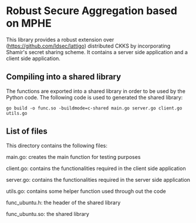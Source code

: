 # Robust Secure Aggregation based on MPHE
This library provides a robust extension over (https://github.com/ldsec/lattigo) distributed CKKS by incorporating Shamir's secret sharing scheme. It contains a server side application and a client side application. 
## Compiling into a shared library
The functions are exported into a shared library in order to be used by the Python code. The following code is used to generated the shared library:
```
go build -o func.so -buildmode=c-shared main.go server.go client.go utils.go
```
## List of files
This directory contains the following files:

main.go: creates the main function for testing purposes

client.go: contains the functionalities required in the client side application

server.go: contains the functionalities required in the server side application

utils.go: contains some helper function used through out the code

func_ubuntu.h: the header of the shared library

func_ubuntu.so: the shared library
